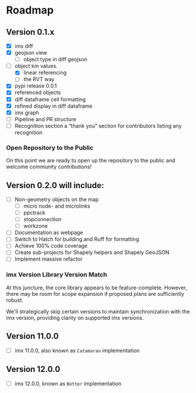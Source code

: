 # Roadmap

## Version 0.1.x
- [X] imx diff
- [X] geojson view
  - [ ] object type in diff geojson
- [ ] object km values.
  - [X] linear referencing 
  - [ ] the RVT way
- [X] pypi release 0.0.1
- [X] referenced objects
- [X] diff dataframe cell formatting
- [X] refined display in diff dataframe
- [X] imx graph
- [ ] Pipeline and PR structure
- [ ] Recognition section a “thank you” section for contributors listing any recognition

### Open Repository to the Public
On this point we are ready to open up the repository to the public and welcome community contributions!

## Version 0.2.0 will include:
- [ ] Non-geometry objects on the map
  - [ ] micro node- and microlinks
  - [ ] ppctrack
  - [ ] stopconnection
  - [ ] workzone
- [ ] Documentation as webpage
- [ ] Switch to Hatch for building and Ruff for formatting
- [ ] Achieve 100% code coverage
- [ ] Create sub-projects for Shapely helpers and Shapely GeoJSON
- [ ] Implement massive refactor

### imx Version Library Version Match
At this juncture, the core library appears to be feature-complete. However, there may be room for scope expansion if proposed plans are sufficiently robust. 

We'll strategically skip certain versions to maintain synchronization with the imx version, providing clarity on supported imx versions.

## Version 11.0.0
- [ ] imx 11.0.0, also known as `Catamaran` implementation

## Version 12.0.0
- [ ] imx 12.0.0, known as `Botter` implementation
